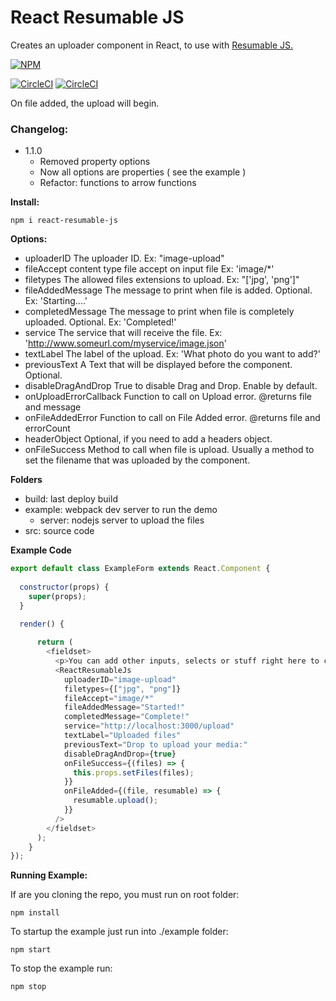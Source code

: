 # React Resumable JS
Creates an uploader component in React, to use with [Resumable JS.](http://www.resumablejs.com/)

[![NPM](https://nodei.co/npm/react-resumable-js.png?downloads=true&downloadRank=true&stars=true)](https://nodei.co/npm/react-resumable-js/)

[![CircleCI](https://circleci.com/gh/Artear/ReactResumableJS.svg)](https://circleci.com/gh/Artear/ReactResumableJS) [![CircleCI](https://circleci.com/gh/Artear/ReactResumableJS.svg?style=shield)](https://circleci.com/gh/Artear/ReactResumableJS)

On file added, the upload will begin.

### Changelog:
- 1.1.0
    - Removed property options
    - Now all options are properties ( see the example )
    - Refactor: functions to arrow functions
    
**Install:**

`npm i react-resumable-js`

**Options:**
- uploaderID The uploader ID. Ex: "image-upload"
- fileAccept content type file accept on input file Ex: 'image/*'
- filetypes The allowed files extensions to upload. Ex: "['jpg', 'png']"
- fileAddedMessage The message to print when file is added. Optional. Ex: 'Starting....'
- completedMessage The message to print when file is completely uploaded. Optional. Ex: 'Completed!'
- service The service that will receive the file. Ex: 'http://www.someurl.com/myservice/image.json'
- textLabel The label of the upload. Ex: 'What photo do you want to add?'
- previousText A Text that will be displayed before the component. Optional.
- disableDragAndDrop True to disable Drag and Drop. Enable by default.
- onUploadErrorCallback Function to call on Upload error. @returns file and message
- onFileAddedError Function to call on File Added error. @returns file and errorCount
- headerObject Optional, if you need to add a headers object.
- onFileSuccess Method to call when file is upload. Usually a method to set the filename that was uploaded by the component.

**Folders**
- build: last deploy build
- example: webpack dev server to run the demo
    - server: nodejs server to upload the files
- src: source code

**Example Code**

```javascript
export default class ExampleForm extends React.Component {
  
  constructor(props) {
    super(props);
  }

  render() {
  
      return (
        <fieldset>
          <p>You can add other inputs, selects or stuff right here to complete a form.</p>
          <ReactResumableJs
            uploaderID="image-upload"
            filetypes={["jpg", "png"]}
            fileAccept="image/*"
            fileAddedMessage="Started!"
            completedMessage="Complete!"
            service="http://localhost:3000/upload"
            textLabel="Uploaded files"
            previousText="Drop to upload your media:"
            disableDragAndDrop={true}
            onFileSuccess={(files) => {
              this.props.setFiles(files);
            }}
            onFileAdded={(file, resumable) => {
              resumable.upload();
            }}
          />
        </fieldset>
      );
    }
});
```

**Running Example:**

If are you cloning the repo, you must run on root folder:

`npm install`

To startup the example just run into ./example folder:

`npm start`

To stop the example run:

`npm stop`
